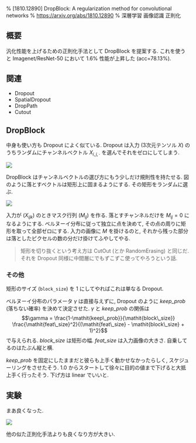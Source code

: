 % [1810.12890] DropBlock: A regularization method for convolutional networks
% https://arxiv.org/abs/1810.12890
% 深層学習 画像認識 正則化

## 概要

汎化性能を上げるための正則化手法として DropBlock を提案する.
これを使うと Imagenet/ResNet-50 において 1.6% 性能が上昇した (acc=78.13%).

## 関連

- Dropout
- SpatialDropout
- DropPath
- Cutout

## DropBlock

中身も使い方も Dropout によく似ている.
Dropout は入力 (3次元テンソル $X$) のうちランダムにチャンネルベクトル $X_{i,j,\cdot}$ を選んでそれをゼロにしてしまう.

![](https://i.imgur.com/RnuGrBg.png)

DropBlock はチャンネルベクトルの選び方にもう少しだけ規則性を持たせる.
図のように落とすベクトルは矩形上に固まるようにする.
その矩形をランダムに選ぶ.

![](https://i.imgur.com/AJFGyaE.png)

入力が $(X_{ijk})$ のときマスク行列 $(M_{ij})$ を作る.
落とすチャンネルだけを $M_{ij}=0$ になるようにする.
ベルヌーイ分布に従って独立に点を決めて, その点の周りに矩形を取って全部ゼロにする.
入力の画像に $M$ を掛けるのと, それから残った部分は落としたピクセルの数の分だけ掛けてふやしてやる.

> 矩形を切り抜くという考え方は CutOut (とか RandomErasing) と同じだ.
> それを Dropout 同様に中間層にでもずこずこ使ってやろうという話.

### その他

矩形のサイズ (`block_size`) を $1$ にしてやればこれは単なる Dropout.

ベルヌーイ分布のパラメータ $\gamma$ は直接与えずに,
Dropout のように $\mathit{keep\_prob}$ (落ちない確率) を決めて決定させた.
$\gamma$ と $\mathit{keep\_prob}$ の関係は
$$\gamma = \frac{1-\mathit{keep\_prob}}{\mathit{block\_size}} \frac{\mathit{feat\_size}^2}{(\mathit{feat\_size} - \mathit{block\_size} + 1)^2}$$
で与えられる.
$\mathit{block\_size}$ は矩形の幅.
$\mathit{feat\_size}$ は入力画像の大きさ.
自乗してるのはたぶん縦と横.

$\mathit{keep\_prob}$ を固定にしたままだと彼らも上手く動かせなかったらしく, スケジューリングをさせたそう.
$1.0$ からスタートして徐々に目的の値まで下げると大抵上手く行ったそう.
下げ方は linear でいいと.

## 実験

まあ良くなった.

![](https://i.imgur.com/T3AKwYU.png)

他の似た正則化手法よりも良くなり方が大きい.
